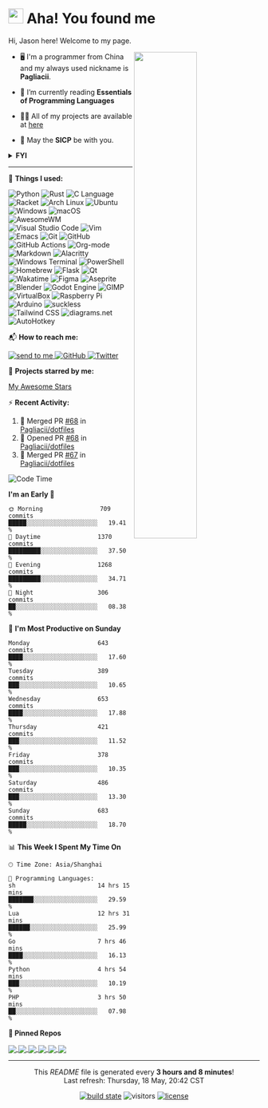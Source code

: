 <h1><img src="https://emojis.slackmojis.com/emojis/images/1612999083/12510/kirby_dance.gif?1612999083" width="30"/> Aha! You found me</h1>

Hi, Jason here! Welcome to my page.

[<img align="right" width="50%" src="https://github-readme-stats.vercel.app/api?username=pagliacii&count_private=true&show_icons=true&theme=tokyonight&custom_title=GitHub%20Stats"/>](https://metrics.lecoq.io/pagliacii?template=classic)

- 🖥️ I'm a programmer from China and my always used nickname is **Pagliacii**.

- 🌱 I’m currently reading **Essentials of Programming Languages**

- 👨‍💻 All of my projects are available at [here](https://github.com/Pagliacii?tab=repositories&type=source)

- 🧙 May the **SICP** be with you.

<details>
<summary><b>FYI</b></summary>
If you are curious to know what the nickname means, it came from a movie named Watchmen. Its original word is "Pagliacci", and I misspelled it "Pagliacii".
</details>

---

:toolbox: **Things I used:**

<p>
  <img alt="Python" src="https://img.shields.io/badge/-Python-3776ab?style=for-the-badge&logo=python&logoColor=white" />
  <img alt="Rust" src="https://img.shields.io/badge/-Rust-000?style=flat-square&logo=rust&logoColor=white" />
  <img alt="C Language" src="https://img.shields.io/badge/-C-a8b9cc?style=flat-square&logo=c&logoColor=white" />
  <img alt="Racket" src="https://img.shields.io/badge/-Racket-9f1d20?style=flat-square&logo=racket&logoColor=white" />
  <img alt="Arch Linux" src="https://img.shields.io/badge/-Arch_Linux-1793d1?style=flat-square&logo=Arch-Linux&logoColor=white" />
  <img alt="Ubuntu" src="https://img.shields.io/badge/-Ubuntu-e95420?style=flat-square&logo=ubuntu&logoColor=white" />
  <img alt="Windows" src="https://img.shields.io/badge/-Windows-0078d6?style=flat-square&logo=windows&logoColor=white" />
  <img alt="macOS" src="https://img.shields.io/badge/-macOS-000000?style=flat-square&logo=macOS&logoColor=white" />
  <img alt="AwesomeWM" src="https://img.shields.io/badge/-awesomeWM-535d6c?style=flat-square&logo=awesomewm&logoColor=white" />
  <img alt="Visual Studio Code" src="https://img.shields.io/badge/-VSCode-007ACC?style=flat-square&logo=visual-studio-code&logoColor=white" />
  <img alt="Vim" src="https://img.shields.io/badge/-Vim-019733?style=flat-square&logo=vim&logoColor=white" />
  <img alt="Emacs" src="https://img.shields.io/badge/-Emacs-7F5AB6?style=flat-square&logo=GNU%20Emacs&logoColor=white" />
  <img alt="Git" src="https://img.shields.io/badge/-Git-F05032?style=flat-square&logo=git&logoColor=white" />
  <img alt="GitHub" src="https://img.shields.io/badge/-GitHub-181717?style=flat-square&logo=github&logoColor=white" />
  <img alt="GitHub Actions" src="https://img.shields.io/badge/-GitHub_Actions-2088ff?style=flat-square&logo=github-actions&logoColor=white" />
  <img alt="Org-mode" src="https://img.shields.io/badge/-Org--mode-77aa99?style=flat-square&logo=org&logoColor=white" />
  <img alt="Markdown" src="https://img.shields.io/badge/-Markdown-000?style=flat-square&logo=markdown&logoColor=white" />
  <img alt="Alacritty" src="https://img.shields.io/badge/-Alacritty-f46d01?style=flat-square&logo=alacritty&logoColor=white" />
  <img alt="Windows Terminal" src="https://img.shields.io/badge/-Windows_Terminal-4d4d4d?style=flat-square&logo=windows-terminal&logoColor=white" />
  <img alt="PowerShell" src="https://img.shields.io/badge/-PowerShell-5391fe?style=flat-square&logo=PowerShell&logoColor=white" />
  <img alt="Homebrew" src="https://img.shields.io/badge/-Homebrew-fbb040?style=flat-square&logo=homebrew&logoColor=white" />
  <img alt="Flask" src="https://img.shields.io/badge/-Flask-000?style=flat-square&logo=flask&logoColor=white" />
  <img alt="Qt" src="https://img.shields.io/badge/-Qt-41cd52?style=flat-square&logo=qt&logoColor=white" />
  <img alt="Wakatime" src="https://img.shields.io/badge/-Wakatime-000000?style=flat-square&logo=wakatime&logoColor=white" />
  <img alt="Figma" src="https://img.shields.io/badge/-Figma-f24e1e?style=flat-square&logo=figma&logoColor=white" />
  <img alt="Aseprite" src="https://img.shields.io/badge/-Aseprite-7d929e?style=flat-square&logo=aseprite&logoColor=white" />
  <img alt="Blender" src="https://img.shields.io/badge/-Blender-f5792a?style=flat-square&logo=blender&logoColor=white" />
  <img alt="Godot Engine" src="https://img.shields.io/badge/-Godot-478cbf?style=flat-square&logo=godot-engine&logoColor=white" />
  <img alt="GIMP" src="https://img.shields.io/badge/-GIMP-5c5543?style=flat-square&logo=gimp&logoColor=white" />
  <img alt="VirtualBox" src="https://img.shields.io/badge/-VirtualBox-183a61?style=flat-square&logo=virtualbox&logoColor=white" />
  <img alt="Raspberry Pi" src="https://img.shields.io/badge/-Raspberry_Pi-a22846?style=flat-square&logo=raspberry-pi&logoColor=white" />
  <img alt="Arduino" src="https://img.shields.io/badge/-Arduino-00979d?style=flat-square&logo=arduino&logoColor=white" />
  <img alt="suckless" src="https://img.shields.io/badge/-suckless-1177aa?style=flat-square&logo=suckless&logoColor=white" />
  <img alt="Tailwind CSS" src="https://img.shields.io/badge/-Tailwind_CSS-38b2ac?style=flat-square&logo=tailwind-css&logoColor=white" />
  <img alt="diagrams.net" src="https://img.shields.io/badge/-diagrams.net-f08705?style=flat-square&logo=diagrams.net&logoColor=white" />
  <img alt="AutoHotkey" src="https://img.shields.io/badge/-AutoHotkey-334455?style=flat-square&logo=autohotkey&logoColor=white" />
</p>

:mailbox_with_mail: **How to reach me:**

<p>
  <a href="mailto:huangmianrui0310@gmail.com">
    <img src="https://img.shields.io/badge/Gmail-D14836?style=for-the-badge&logo=gmail&logoColor=white" alt="send to me">
  </a>
  <a href="https://github.com/Pagliacii">
    <img src="https://img.shields.io/badge/GitHub-100000?style=for-the-badge&logo=github&logoColor=white" alt="GitHub">
  </a>
  <a href="https://twitter.com/PagliaciiH">
    <img src="https://img.shields.io/badge/Twitter-1DA1F2?style=for-the-badge&logo=twitter&logoColor=white" alt="Twitter">
  </a>
</p>

:star2: **Projects starred by me:**

[My Awesome Stars](AWESOME-STARS.md)

:zap: **Recent Activity:**

<!--RECENT_ACTIVITY:start-->
1. 🎉 Merged PR [#68](https://github.com/Pagliacii/dotfiles/pull/68) in [Pagliacii/dotfiles](https://github.com/Pagliacii/dotfiles)
2. 💪 Opened PR [#68](https://github.com/Pagliacii/dotfiles/pull/68) in [Pagliacii/dotfiles](https://github.com/Pagliacii/dotfiles)
3. 🎉 Merged PR [#67](https://github.com/Pagliacii/dotfiles/pull/67) in [Pagliacii/dotfiles](https://github.com/Pagliacii/dotfiles)
<!--RECENT_ACTIVITY:end-->

<!--START_SECTION:waka-->
![Code Time](http://img.shields.io/badge/Code%20Time-5%2C344%20hrs%2015%20mins-blue)

**I'm an Early 🐤** 

```text
🌞 Morning                709 commits         █████░░░░░░░░░░░░░░░░░░░░   19.41 % 
🌆 Daytime                1370 commits        █████████░░░░░░░░░░░░░░░░   37.50 % 
🌃 Evening                1268 commits        █████████░░░░░░░░░░░░░░░░   34.71 % 
🌙 Night                  306 commits         ██░░░░░░░░░░░░░░░░░░░░░░░   08.38 % 
```
📅 **I'm Most Productive on Sunday** 

```text
Monday                   643 commits         ████░░░░░░░░░░░░░░░░░░░░░   17.60 % 
Tuesday                  389 commits         ███░░░░░░░░░░░░░░░░░░░░░░   10.65 % 
Wednesday                653 commits         ████░░░░░░░░░░░░░░░░░░░░░   17.88 % 
Thursday                 421 commits         ███░░░░░░░░░░░░░░░░░░░░░░   11.52 % 
Friday                   378 commits         ███░░░░░░░░░░░░░░░░░░░░░░   10.35 % 
Saturday                 486 commits         ███░░░░░░░░░░░░░░░░░░░░░░   13.30 % 
Sunday                   683 commits         █████░░░░░░░░░░░░░░░░░░░░   18.70 % 
```


📊 **This Week I Spent My Time On** 

```text
🕑︎ Time Zone: Asia/Shanghai

💬 Programming Languages: 
sh                       14 hrs 15 mins      ███████░░░░░░░░░░░░░░░░░░   29.59 % 
Lua                      12 hrs 31 mins      ██████░░░░░░░░░░░░░░░░░░░   25.99 % 
Go                       7 hrs 46 mins       ████░░░░░░░░░░░░░░░░░░░░░   16.13 % 
Python                   4 hrs 54 mins       ███░░░░░░░░░░░░░░░░░░░░░░   10.19 % 
PHP                      3 hrs 50 mins       ██░░░░░░░░░░░░░░░░░░░░░░░   07.98 % 
```



<!--END_SECTION:waka-->

**:pushpin: Pinned Repos**

<p>
  <a href="https://github.com/Pagliacii/keypressed">
    <img align="center" src="https://github-readme-stats.vercel.app/api/pin/?username=Pagliacii&repo=keypressed" />
  </a>
  <a href="https://github.com/Pagliacii/sicp-reg-machine">
    <img align="center" src="https://github-readme-stats.vercel.app/api/pin/?username=Pagliacii&repo=sicp-reg-machine" />
  </a>
  <a href="https://github.com/Pagliacii/game-of-life">
    <img align="center" src="https://github-readme-stats.vercel.app/api/pin/?username=Pagliacii&repo=game-of-life" />
  </a>
  <a href="https://github.com/Pagliacii/useless-swf-player">
    <img align="center" src="https://github-readme-stats.vercel.app/api/pin/?username=Pagliacii&repo=useless-swf-player" />
  </a>
  <a href="https://github.com/Pagliacii/dotfiles">
    <img align="center" src="https://github-readme-stats.vercel.app/api/pin/?username=Pagliacii&repo=dotfiles" />
  </a>
  <a href="https://github.com/Pagliacii/QuickSSH">
    <img align="center" src="https://github-readme-stats.vercel.app/api/pin/?username=Pagliacii&repo=QuickSSH" />
  </a>
</p>

---

<p align="center">This <i>README</i> file is generated every <b>3 hours and 8 minutes</b>!<br/>Last refresh: Thursday, 18 May, 20:42 CST<br/></p>
<p align="center">
  <a href="https://github.com/Pagliacii/Pagliacii/actions/workflows/update-refresh-time.yml"><img src="https://github.com/Pagliacii/Pagliacii/actions/workflows/update-refresh-time.yml/badge.svg" alt="build state"></a>
  <img src="https://visitor-badge.glitch.me/badge?page_id=Pagliacii.Pagliacii" alt="visitors" />
  <a href="https://github.com/Pagliacii/Pagliacii/blob/main/LICENSE"><img src="https://img.shields.io/github/license/Pagliacii/Pagliacii" alt="license"></a>
</p>
